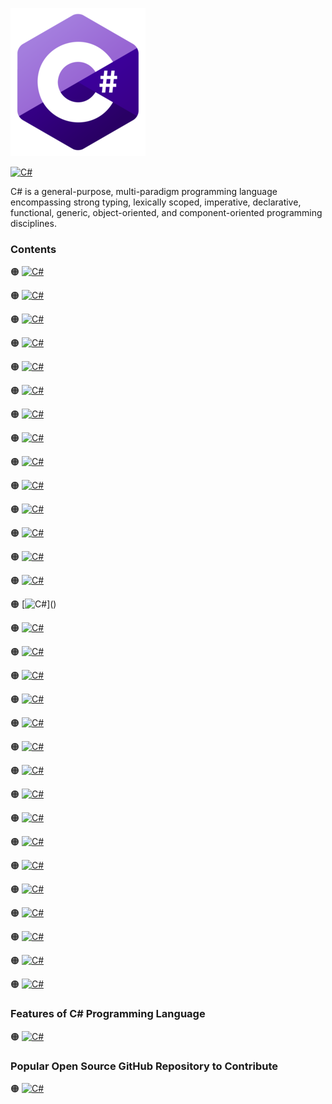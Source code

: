 ![C#-logo](https://github.com/shafiunmiraz0/C-Sharp-Crash-Course/blob/main/Asset/C%23-logo.png)

[![C#](https://img.shields.io/badge/C%23%20Programming-Language-blueviolet?style=for-the-badge)]()


C# is a general-purpose, multi-paradigm programming language encompassing strong typing, lexically scoped, imperative, declarative, functional, generic, object-oriented, and component-oriented programming disciplines.

### Contents

🟠 [![C#](https://img.shields.io/badge/Introduction%20of-C%23%20Programming%20Language-blueviolet?style=flat)]()

🟠 [![C#](https://img.shields.io/badge/Installation-&%20Setup-blueviolet?style=flat)]()

🟠 [![C#](https://img.shields.io/badge/Drawing-a%20Shape-blueviolet?style=flat)]()

🟠 [![C#](https://img.shields.io/badge/Introduction%20of-Variables-blueviolet?style=flat)]()

🟠 [![C#](https://img.shields.io/badge/Introduction%20of-Data%20Types-blueviolet?style=flat)]()

🟠 [![C#](https://img.shields.io/badge/Working-With%20Strings-blueviolet?style=flat)]()

🟠 [![C#](https://img.shields.io/badge/Working-With%20Numbers-blueviolet?style=flat)]()

🟠 [![C#](https://img.shields.io/badge/Working-With%20Numbers-blueviolet?style=flat)]()

🟠 [![C#](https://img.shields.io/badge/Building-a%20Calculator-blueviolet?style=flat)]()

🟠 [![C#](https://img.shields.io/badge/Building-a%20Mad%20Lib-blueviolet?style=flat)]()

🟠 [![C#](https://img.shields.io/badge/Introduction%20of-Arrays-blueviolet?style=flat)]()

🟠 [![C#](https://img.shields.io/badge/Introduction%20of-Methods-blueviolet?style=flat)]()

🟠 [![C#](https://img.shields.io/badge/Return-Statement-blueviolet?style=flat)]()

🟠 [![C#](https://img.shields.io/badge/If-Statements-blueviolet?style=flat)]()

🟠 [![C#](https://img.shields.io/badge/If-Statements(con't)-blueviolet?style=flat)]()

🟠 [![C#](https://img.shields.io/badge/Building%20a-Better%20Calculator-blueviolet?style=flat)]()

🟠 [![C#](https://img.shields.io/badge/Switch-Statements-blueviolet?style=flat)]()

🟠 [![C#](https://img.shields.io/badge/While-Loops-blueviolet?style=flat)]()

🟠 [![C#](https://img.shields.io/badge/Building-a%20Guessing%20Game-blueviolet?style=flat)]()

🟠 [![C#](https://img.shields.io/badge/Introduction%20of-For%20Loops-blueviolet?style=flat)]()

🟠 [![C#](https://img.shields.io/badge/Building%20an-Exponent%20Method-blueviolet?style=flat)]()

🟠 [![C#](https://img.shields.io/badge/Introduction%20of-2D%20Arrays-blueviolet?style=flat)]()

🟠 [![C#](https://img.shields.io/badge/Introduction%20of-Comments-blueviolet?style=flat)]()

🟠 [![C#](https://img.shields.io/badge/Introduction%20of-Exception%20Handling-blueviolet?style=flat)]()

🟠 [![C#](https://img.shields.io/badge/Introduction%20of-Classes%20&%20Objects-blueviolet?style=flat)]()

🟠 [![C#](https://img.shields.io/badge/Introduction%20of-Constructors-blueviolet?style=flat)]()

🟠 [![C#](https://img.shields.io/badge/Introduction%20of-Object%20Methods-blueviolet?style=flat)]()

🟠 [![C#](https://img.shields.io/badge/Introduction%20of-Getters%20&%20Setters-blueviolet?style=flat)]()

🟠 [![C#](https://img.shields.io/badge/Static%20Class-Attributes-blueviolet?style=flat)]()

🟠 [![C#](https://img.shields.io/badge/Static-Methods%20&%20Classes-blueviolet?style=flat)]()

🟠 [![C#](https://img.shields.io/badge/Introduction%20of-Inheritance-blueviolet?style=flat)]()


### Features of C# Programming Language

🟠 [![C#](https://img.shields.io/badge/Develop-Web%20Applications-blueviolet?style=flat)]()

### Popular Open Source GitHub Repository to Contribute

🟠 [![C#](https://img.shields.io/badge/BtcPay-Server-blueviolet?style=flat)](https://github.com/btcpayserver/btcpayserver)
